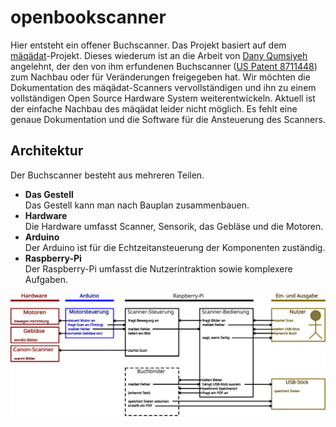 # openbookscanner

Hier entsteht ein offener Buchscanner.
Das Projekt basiert auf dem [mäqädat](https://www.bookscanner.de/der-buchscanner/)-Projekt. Dieses wiederum ist an die Arbeit von [Dany Qumsiyeh](http://www.prismscanner.org/ "www.prismscanner.org") angelehnt, der den von ihm erfundenen Buchscanner ([US Patent 8711448](https://www.google.com/patents/US8711448 "https://www.google.com/patents/US8711448")) zum Nachbau oder für Veränderungen freigegeben hat.
Wir möchten die Dokumentation des mäqädat-Scanners vervollständigen und ihn zu einem vollständigen Open Source Hardware System weiterentwickeln. Aktuell ist der einfache Nachbau des mäqädat leider nicht möglich. Es fehlt eine genaue Dokumentation und die Software für die Ansteuerung des Scanners.

## Architektur

Der Buchscanner besteht aus mehreren Teilen.
- **Das Gestell**  
  Das Gestell kann man nach Bauplan zusammenbauen.
- **Hardware**  
  Die Hardware umfasst Scanner, Sensorik, das Gebläse und die Motoren.
- **Arduino**  
  Der Arduino ist für die Echtzeitansteuerung der Komponenten zuständig.
- **Raspberry-Pi**  
  Der Raspberry-Pi umfasst die Nutzerintraktion sowie komplexere Aufgaben.

[![Architektur][architektur]][architektur]


[architektur]: architektur.svg
